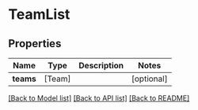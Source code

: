 # TeamList

## Properties
Name | Type | Description | Notes
------------ | ------------- | ------------- | -------------
**teams** | [Team] |  | [optional] 

[[Back to Model list]](../README.md#documentation-for-models) [[Back to API list]](../README.md#documentation-for-api-endpoints) [[Back to README]](../README.md)



